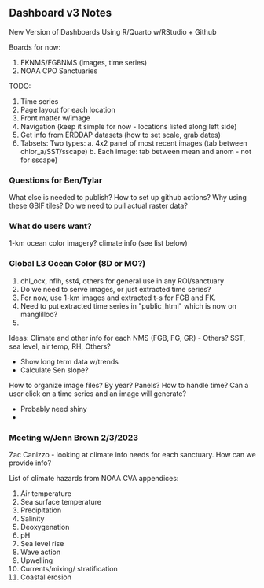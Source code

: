 ## Dashboard v3 Notes


New Version of Dashboards
Using R/Quarto w/RStudio + Github

Boards for now:
1. FKNMS/FGBNMS (images, time series)
2. NOAA CPO Sanctuaries

TODO:
1. Time series
2. Page layout for each location
3. Front matter w/image
4. Navigation (keep it simple for now - locations listed along left side)
5. Get info from ERDDAP datasets (how to set scale, grab dates)
6. Tabsets: Two types:
 a. 4x2 panel of most recent images (tab between chlor_a/SST/sscape)
 b. Each image: tab between mean and anom - not for sscape)



### Questions for Ben/Tylar
What else is needed to publish?
How to set up github actions?
Why using these GBIF tiles?
Do we need to pull actual raster data?




### What do users want?
1-km ocean color imagery?
climate info (see list below)

### Global L3 Ocean Color (8D or MO?)
1. chl_ocx, nflh, sst4, others for general use in any ROI/sanctuary
2. Do we need to serve images, or just extracted time series?
3. For now, use 1-km images and extracted t-s for FGB and FK.
4. Need to put extracted time series in "public_html" which is now on manglilloo?
5. 



Ideas:
Climate and other info for each NMS (FGB, FG, GR) - Others?
SST, sea level, air temp, RH, Others?
 - Show long term data w/trends
 - Calculate Sen slope?


How to organize image files? 
By year?
Panels?
How to handle time?
Can a user click on a time series and an image will generate?
 - Probably need shiny
 - 






### Meeting w/Jenn Brown 2/3/2023
Zac Canizzo - looking at climate info needs for each sanctuary.
How can we provide info?

List of climate hazards from NOAA CVA appendices:
1. Air temperature
2. Sea surface temperature
3. Precipitation
4. Salinity
5. Deoxygenation
6. pH
7. Sea level rise
8. Wave action
9. Upwelling
10. Currents/mixing/ stratification
11. Coastal erosion

